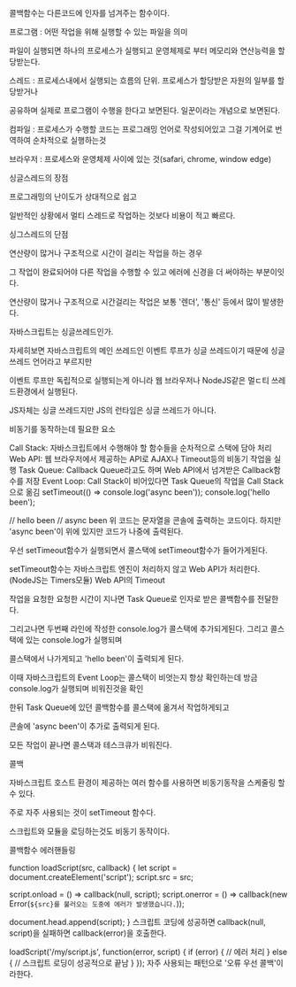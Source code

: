 콜백함수는 다른코드에 인자를 넘겨주는 함수이다.

 

프로그램 : 어떤 작업을 위해 실행할 수 있는 파일을 의미

파일이 실행되면 하나의 프로세스가 실행되고 운영체제로 부터 메모리와 연산능력을 할당받는다.

 

스레드 : 프로세스내에서 실행되는 흐름의 단위. 프로세스가 할당받은 자원의 일부를 할당받거나

공유하며 실제로 프로그램이 수행을 한다고 보면된다. 일꾼이라는 개념으로 보면된다.

 

컴파일 : 프로세스가 수행할 코드는 프로그래밍 언어로 작성되어있고 그걸 기계어로 번역하여 순차적으로 실행하는것

 

브라우저 : 프로세스와 운영체제 사이에 있는 것(safari, chrome, window edge)

 

싱글스레드의 장점

프로그래밍의 난이도가 상대적으로 쉽고

일반적인 상황에서 멀티 스레드로 작업하는 것보다 비용이 적고 빠르다.

 

싱그스레드의 단점

연산량이 많거나 구조적으로 시간이 걸리는 작업을 하는 경우

그 작업이 완료되어야 다른 작업을 수행할 수 있고  에러에 신경을 더 써야하는 부분이잇다.

 

연산량이 많거나 구조적으로 시간걸리는 작업은 보통 '렌더', '통신' 등에서 많이 발생한다.

 

자바스크립트는 싱글쓰레드인가.

자세히보면 자바스크립트의 메인 쓰레드인 이벤트 루프가 싱글 쓰레드이기 때문에 싱글 쓰레드 언어라고 부르지만

이벤트 루프만 독립적으로 실행되는게 아니라 웹 브라우저나 NodeJS같은 멀ㄷ티 쓰레드환경에서 실행된다.

JS자체는 싱글 쓰레드지만 JS의 런타임은 싱글 쓰레드가 아니다.

 

비동기를 동작하는데 필요한 요소

 


Call Stack: 자바스크립트에서 수행해야 할 함수들을 순차적으로 스택에 담아 처리
Web API: 웹 브라우저에서 제공하는 API로 AJAX나 Timeout등의 비동기 작업을 실행
Task Queue: Callback Queue라고도 하며 Web API에서 넘겨받은 Callback함수를 저장
Event Loop: Call Stack이 비어있다면 Task Queue의 작업을 Call Stack으로 옮김
setTimeout(() => console.log('async been'));
console.log('hello been');

// hello been
// async been
위 코드는 문자열을 콘솔에 출력하는 코드이다. 하지만 'async been'이 위에 있지만 코드가 나중에 출력된다.

 

우선 setTimeout함수가 실행되면서 콜스택에 setTimeout함수가 들어가게된다.

 

setTimeout함수는 자바스크립트 엔진이 처리하지 않고 Web API가 처리한다.(NodeJS는 Timers모듈) Web API의 Timeout

작업을 요청한 요청한 시간이 지나면 Task Queue로 인자로 받은 콜백함수를 전달한다.

 

그리고나면 두번째 라인에 작성한 console.log가 콜스택에 추가되게된다. 그리고 콜스택에 있는 console.log가 실행되며

콜스택에서 나가게되고 'hello been'이 출력되게 된다.

 

이때 자바스크립트의 Event Loop는 콜스택이 비엇는지 항상 확인하는데 방금 console.log가 실행되며 비워진것을 확인

한뒤 Task Queue에 있던 콜백함수를 콜스택에 옮겨서 작업하게되고

콘솔에 'async been'이 추가로 출력되게 된다.

모든 작업이 끝나면 콜스택과 테스크큐가 비워진다.

 

콜백

자바스크립트 호스트 환경이 제공하는 여러 함수를 사용하면 비동기동작을 스케줄링 할 수 있다.

주로 자주 사용되는 것이 setTimeout 함수다.

스크립트와 모듈을 로딩하는것도 비동기 동작이다.

 

콜백함수 에러핸들링

function loadScript(src, callback) {
  let script = document.createElement('script');
  script.src = src;

  script.onload = () => callback(null, script);
  script.onerror = () => callback(new Error(`${src}를 불러오는 도중에 에러가 발생했습니다.`));

  document.head.append(script);
}
스크립트 코딩에 성공하면 callback(null, script)을 실패하면 callback(error)을 호출한다.

loadScript('/my/script.js', function(error, script) {
  if (error) {
    // 에러 처리
  } else {
    // 스크립트 로딩이 성공적으로 끝남
  }
});
자주 사용되는 패턴으로 '오류 우선 콜백'이라한다.
